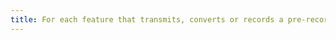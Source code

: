 ```yaml
---
title: For each feature that transmits, converts or records a pre-recorded [time-based media](#time-based-media-audio-video-and-synchronised) with a synchronised audio description, is at the end of the process the [audio description](#synchronised-audio-description-time-based-media) correctly preserved?
---
```

